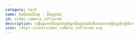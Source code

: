 ```yaml
---
category: tech
name: ម៉ាស៊ីនថតវីដេអូ - អ៊ីនហ្វ្រារ៉េដ
id: video_camera_infrared
description: បង្កើតរូបភាពវីដេអូនៅក្នុងផ្នែកអ៊ីនហ្វ្រារ៉េដនៃវិសាលគមអេឡិចត្រូម៉ាញ៉េទិច។
icon: /dtpr-icons/video_camera_infrared.svg
---
```

